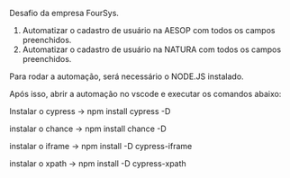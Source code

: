 Desafio da empresa FourSys.

1) Automatizar o cadastro de usuário na AESOP com todos os campos preenchidos.
2) Automatizar o cadastro de usuário na NATURA com todos os campos preenchidos.


Para rodar a automação, será necessário o NODE.JS instalado.

Após isso, abrir a automação no vscode e executar os comandos abaixo:

Instalar o cypress -> npm install cypress -D

instalar o chance -> npm install chance -D

instalar o iframe -> npm install -D cypress-iframe

instalar o xpath -> npm install -D cypress-xpath
